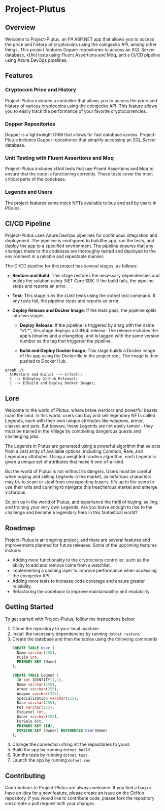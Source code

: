 # Project-Plutus

## Overview

Welcome to Project-Plutus, an F# ASP.NET app that allows you to access the price and history of cryptocoins using the coingecko API, among other things. This project features Dapper repositories to access an SQL Server database, xUnit tests using Fluent Assertions and Moq, and a CI/CD pipeline using Azure DevOps pipelines.

## Features

### Cryptocoin Price and History

Project-Plutus includes a controller that allows you to access the price and history of various cryptocoins using the coingecko API. This feature allows you to easily track the performance of your favorite cryptocurrencies.

### Dapper Repositories

Dapper is a lightweight ORM that allows for fast database access. Project-Plutus includes Dapper repositories that simplify accessing an SQL Server database.

### Unit Testing with Fluent Assertions and Moq

Project-Plutus includes xUnit tests that use Fluent Assertions and Moq to ensure that the code is functioning correctly. These tests cover the most critical parts of the codebase.

### Legends and Users

The project features some mock NFTs available to buy and sell by users in PCoins.

## CI/CD Pipeline

Project-Plutus uses Azure DevOps pipelines for continuous integration and deployment. The pipeline is configured to buildthe app, run the tests, and deploy the app to a specified environment. The pipeline ensures that any changes made to the codebase are thoroughly tested and deployed to the environment in a reliable and repeatable manner.

The CI/CD pipeline for this project has several stages, as follows:

- **Restore and Build**: This stage restores the necessary dependencies and builds the solution using .NET Core SDK. If the build fails, the pipeline stops and reports an error.

- **Test**: This stage runs the xUnit tests using the dotnet test command. If any tests fail, the pipeline stops and reports an error.

- **Deploy Release and Docker Image**: If the tests pass, the pipeline splits into two stages.

    - **Deploy Release**: If the pipeline is triggered by a tag with the name "v1.*", this stage deploys a GitHub release. The release includes the app's binaries and a changelog, and is tagged with the same version number as the tag that triggered the pipeline.

    - **Build and Deploy Docker Image**: This stage builds a Docker image of the app using the Dockerfile in the project root. The image is then pushed to Docker Hub.

```mermaid
graph LR;
  A(Restore and Build) --> C(Test);
  C --> D(Deploy Github Release);
  C --> E(Build and Deploy Docker Image);
```

## Lore

Welcome to the world of Plutus, where brave warriors and powerful beasts roam the land. In this world, users can buy and sell legendary NFTs called Legends, each with their own unique attributes like weapons, armor, classes and pets. But beware, these Legends are not easily tamed - they must be trained in the Village by completing dangerous quests and challenging jobs.

The Legends in Plutus are generated using a powerful algorithm that selects from a vast array of available options, including Common, Rare, and Legendary attributes. Using a weighted random algorithm, each Legend is given a unique set of attributes that make it one-of-a-kind.

But the world of Plutus is not without its dangers. Users must be careful when buying and selling Legends in the market, as nefarious characters may try to scam or steal from unsuspecting buyers. It's up to the users to use their wits and cunning to navigate this treacherous market and emerge victorious.

So join us in the world of Plutus, and experience the thrill of buying, selling, and training your very own Legends. Are you brave enough to rise to the challenge and become a legendary hero in this fantastical world?

## Roadmap

Project-Plutus is an ongoing project, and there are several features and improvements planned for future releases. Some of the upcoming features include:

- Adding more functionality to the cryptocoins controller, such as the ability to add and remove coins from a watchlist.
- Implementing a caching layer to improve performance when accessing the coingecko API.
- Adding more tests to increase code coverage and ensure greater reliability.
- Refactoring the codebase to improve maintainability and readability.

## Getting Started

To get started with Project-Plutus, follow the instructions below:

1. Clone the repository to your local machine.
2. Install the necessary dependencies by running `dotnet restore`.
3. Create the database and then the tables using the following commands
    ```sql
    CREATE TABLE User (
      Name varchar(255),
      PCoin int,
      PRIMARY KEY (Name)
    );
    
    CREATE TABLE Legend (
      Id int IDENTITY(1,1),
      Name varchar(255),
      Armor varchar(255),
      Weapon varchar(255),
      Specialization varchar(255),
      Race varchar(255),
      Pet varchar(255),
      ExpLevel int,
      Owner varchar(255),
      ForSale bit,
      PRIMARY KEY (Id),
      FOREIGN KEY (Owner) REFERENCES User(Name)
    );
    ```
4. Change the connection string int the repositories to yours
5. Build the app by running `dotnet build`.
6. Run the tests by running `dotnet test`.
7. Launch the app by running `dotnet run`.

## Contributing

Contributions to Project-Plutus are always welcome. If you find a bug or have an idea for a new feature, please create an issue on the GitHub repository. If you would like to contribute code, please fork the repository and create a pull request with your changes.